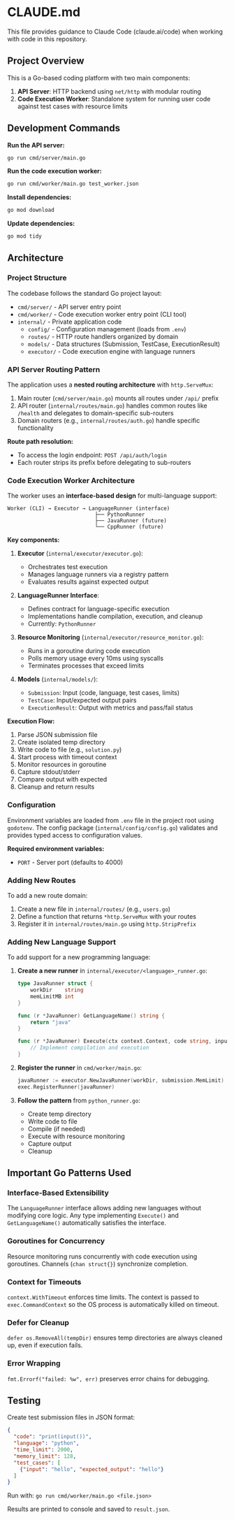 # CLAUDE.md

This file provides guidance to Claude Code (claude.ai/code) when working with code in this repository.

## Project Overview

This is a Go-based coding platform with two main components:
1. **API Server**: HTTP backend using `net/http` with modular routing
2. **Code Execution Worker**: Standalone system for running user code against test cases with resource limits

## Development Commands

**Run the API server:**
```bash
go run cmd/server/main.go
```

**Run the code execution worker:**
```bash
go run cmd/worker/main.go test_worker.json
```

**Install dependencies:**
```bash
go mod download
```

**Update dependencies:**
```bash
go mod tidy
```

## Architecture

### Project Structure

The codebase follows the standard Go project layout:
- `cmd/server/` - API server entry point
- `cmd/worker/` - Code execution worker entry point (CLI tool)
- `internal/` - Private application code
  - `config/` - Configuration management (loads from `.env`)
  - `routes/` - HTTP route handlers organized by domain
  - `models/` - Data structures (Submission, TestCase, ExecutionResult)
  - `executor/` - Code execution engine with language runners

### API Server Routing Pattern

The application uses a **nested routing architecture** with `http.ServeMux`:

1. Main router (`cmd/server/main.go`) mounts all routes under `/api/` prefix
2. API router (`internal/routes/main.go`) handles common routes like `/health` and delegates to domain-specific sub-routers
3. Domain routers (e.g., `internal/routes/auth.go`) handle specific functionality

**Route path resolution:**
- To access the login endpoint: `POST /api/auth/login`
- Each router strips its prefix before delegating to sub-routers

### Code Execution Worker Architecture

The worker uses an **interface-based design** for multi-language support:

```
Worker (CLI) → Executor → LanguageRunner (interface)
                            ├── PythonRunner
                            ├── JavaRunner (future)
                            └── CppRunner (future)
```

**Key components:**

1. **Executor** (`internal/executor/executor.go`):
   - Orchestrates test execution
   - Manages language runners via a registry pattern
   - Evaluates results against expected output

2. **LanguageRunner Interface**:
   - Defines contract for language-specific execution
   - Implementations handle compilation, execution, and cleanup
   - Currently: `PythonRunner`

3. **Resource Monitoring** (`internal/executor/resource_monitor.go`):
   - Runs in a goroutine during code execution
   - Polls memory usage every 10ms using syscalls
   - Terminates processes that exceed limits

4. **Models** (`internal/models/`):
   - `Submission`: Input (code, language, test cases, limits)
   - `TestCase`: Input/expected output pairs
   - `ExecutionResult`: Output with metrics and pass/fail status

**Execution Flow:**
1. Parse JSON submission file
2. Create isolated temp directory
3. Write code to file (e.g., `solution.py`)
4. Start process with timeout context
5. Monitor resources in goroutine
6. Capture stdout/stderr
7. Compare output with expected
8. Cleanup and return results

### Configuration

Environment variables are loaded from `.env` file in the project root using `godotenv`. The config package (`internal/config/config.go`) validates and provides typed access to configuration values.

**Required environment variables:**
- `PORT` - Server port (defaults to 4000)

### Adding New Routes

To add a new route domain:
1. Create a new file in `internal/routes/` (e.g., `users.go`)
2. Define a function that returns `*http.ServeMux` with your routes
3. Register it in `internal/routes/main.go` using `http.StripPrefix`

### Adding New Language Support

To add support for a new programming language:

1. **Create a new runner** in `internal/executor/<language>_runner.go`:
   ```go
   type JavaRunner struct {
       workDir    string
       memLimitMB int
   }

   func (r *JavaRunner) GetLanguageName() string {
       return "java"
   }

   func (r *JavaRunner) Execute(ctx context.Context, code string, input string) (*ExecutionOutput, error) {
       // Implement compilation and execution
   }
   ```

2. **Register the runner** in `cmd/worker/main.go`:
   ```go
   javaRunner := executor.NewJavaRunner(workDir, submission.MemLimit)
   exec.RegisterRunner(javaRunner)
   ```

3. **Follow the pattern** from `python_runner.go`:
   - Create temp directory
   - Write code to file
   - Compile (if needed)
   - Execute with resource monitoring
   - Capture output
   - Cleanup

## Important Go Patterns Used

### Interface-Based Extensibility
The `LanguageRunner` interface allows adding new languages without modifying core logic. Any type implementing `Execute()` and `GetLanguageName()` automatically satisfies the interface.

### Goroutines for Concurrency
Resource monitoring runs concurrently with code execution using goroutines. Channels (`chan struct{}`) synchronize completion.

### Context for Timeouts
`context.WithTimeout` enforces time limits. The context is passed to `exec.CommandContext` so the OS process is automatically killed on timeout.

### Defer for Cleanup
`defer os.RemoveAll(tempDir)` ensures temp directories are always cleaned up, even if execution fails.

### Error Wrapping
`fmt.Errorf("failed: %w", err)` preserves error chains for debugging.

## Testing

Create test submission files in JSON format:
```json
{
  "code": "print(input())",
  "language": "python",
  "time_limit": 2000,
  "memory_limit": 128,
  "test_cases": [
    {"input": "hello", "expected_output": "hello"}
  ]
}
```

Run with: `go run cmd/worker/main.go <file.json>`

Results are printed to console and saved to `result.json`.

